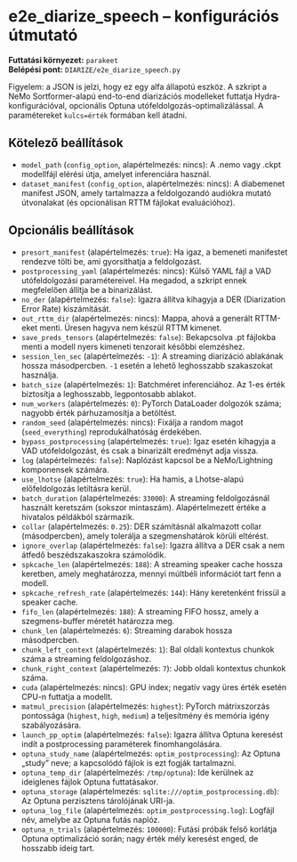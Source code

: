 # e2e_diarize_speech – konfigurációs útmutató

**Futtatási környezet:** `parakeet`  
**Belépési pont:** `DIARIZE/e2e_diarize_speech.py`

Figyelem: a JSON is jelzi, hogy ez egy alfa állapotú eszköz. A szkript a NeMo Sortformer-alapú end-to-end diarizációs modelleket futtatja Hydra-konfigurációval, opcionális Optuna utófeldolgozás-optimalizálással. A paramétereket `kulcs=érték` formában kell átadni.

## Kötelező beállítások
- `model_path` (`config_option`, alapértelmezés: nincs): A .nemo vagy .ckpt modellfájl elérési útja, amelyet inferenciára használ.
- `dataset_manifest` (`config_option`, alapértelmezés: nincs): A diabemenet manifest JSON, amely tartalmazza a feldolgozandó audiókra mutató útvonalakat (és opcionálisan RTTM fájlokat evaluációhoz).

## Opcionális beállítások
- `presort_manifest` (alapértelmezés: `true`): Ha igaz, a bemeneti manifestet rendezve tölti be, ami gyorsíthatja a feldolgozást.
- `postprocessing_yaml` (alapértelmezés: nincs): Külső YAML fájl a VAD utófeldolgozási paramétereivel. Ha megadod, a szkript ennek megfelelően állítja be a binarizálást.
- `no_der` (alapértelmezés: `false`): Igazra állítva kihagyja a DER (Diarization Error Rate) kiszámítását.
- `out_rttm_dir` (alapértelmezés: nincs): Mappa, ahová a generált RTTM-eket menti. Üresen hagyva nem készül RTTM kimenet.
- `save_preds_tensors` (alapértelmezés: `false`): Bekapcsolva .pt fájlokba menti a modell nyers kimeneti tenzorait későbbi elemzéshez.
- `session_len_sec` (alapértelmezés: `-1`): A streaming diarizáció ablakának hossza másodpercben. `-1` esetén a lehető leghosszabb szakaszokat használja.
- `batch_size` (alapértelmezés: `1`): Batchméret inferenciához. Az 1-es érték biztosítja a leghosszabb, legpontosabb ablakot.
- `num_workers` (alapértelmezés: `0`): PyTorch DataLoader dolgozók száma; nagyobb érték párhuzamosítja a betöltést.
- `random_seed` (alapértelmezés: nincs): Fixálja a random magot (`seed_everything`) reprodukálhatóság érdekében.
- `bypass_postprocessing` (alapértelmezés: `true`): Igaz esetén kihagyja a VAD utófeldolgozást, és csak a binarizált eredményt adja vissza.
- `log` (alapértelmezés: `false`): Naplózást kapcsol be a NeMo/Lightning komponensek számára.
- `use_lhotse` (alapértelmezés: `true`): Ha hamis, a Lhotse-alapú előfeldolgozás letiltásra kerül.
- `batch_duration` (alapértelmezés: `33000`): A streaming feldolgozásnál használt keretszám (sokszor mintaszám). Alapértelmezett értéke a hivatalos példákból származik.
- `collar` (alapértelmezés: `0.25`): DER számításnál alkalmazott collar (másodpercben), amely tolerálja a szegmenshatárok körüli eltérést.
- `ignore_overlap` (alapértelmezés: `false`): Igazra állítva a DER csak a nem átfedő beszédszakaszokra számolódik.
- `spkcache_len` (alapértelmezés: `188`): A streaming speaker cache hossza keretben, amely meghatározza, mennyi múltbéli információt tart fenn a modell.
- `spkcache_refresh_rate` (alapértelmezés: `144`): Hány keretenként frissül a speaker cache.
- `fifo_len` (alapértelmezés: `188`): A streaming FIFO hossz, amely a szegmens-buffer méretét határozza meg.
- `chunk_len` (alapértelmezés: `6`): Streaming darabok hossza másodpercben.
- `chunk_left_context` (alapértelmezés: `1`): Bal oldali kontextus chunkok száma a streaming feldolgozáshoz.
- `chunk_right_context` (alapértelmezés: `7`): Jobb oldali kontextus chunkok száma.
- `cuda` (alapértelmezés: nincs): GPU index; negatív vagy üres érték esetén CPU-n futtatja a modellt.
- `matmul_precision` (alapértelmezés: `highest`): PyTorch mátrixszorzás pontossága (`highest`, `high`, `medium`) a teljesítmény és memória igény szabályozására.
- `launch_pp_optim` (alapértelmezés: `false`): Igazra állítva Optuna keresést indít a postprocessing paraméterek finomhangolására.
- `optuna_study_name` (alapértelmezés: `optim_postprocessing`): Az Optuna „study” neve; a kapcsolódó fájlok is ezt fogják tartalmazni.
- `optuna_temp_dir` (alapértelmezés: `/tmp/optuna`): Ide kerülnek az ideiglenes fájlok Optuna futtatásakor.
- `optuna_storage` (alapértelmezés: `sqlite:///optim_postprocessing.db`): Az Optuna perzisztens tárolójának URI-ja.
- `optuna_log_file` (alapértelmezés: `optim_postprocessing.log`): Logfájl név, amelybe az Optuna futás naplóz.
- `optuna_n_trials` (alapértelmezés: `100000`): Futási próbák felső korlátja Optuna optimalizáció során; nagy érték mély keresést enged, de hosszabb ideig tart.
